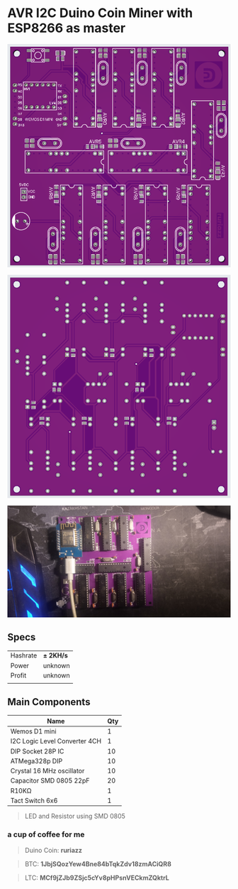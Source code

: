 # AVR I2C Duino Coin Miner with ESP8266 as master

![Top](https://github.com/ruriazz/avr-i2c-duinocoin-miner-esp8266/blob/master/screenshoot/top.png?raw=true)

![Bottom](https://github.com/ruriazz/avr-i2c-duinocoin-miner-esp8266/blob/master/screenshoot/bottom.png?raw=true)

![Bottom](https://github.com/ruriazz/avr-i2c-duinocoin-miner-esp8266/blob/master/screenshoot/IMG_20211216_113245.jpg?raw=true)

## Specs

| | |
| ------ | ------ |
| Hashrate | **± 2KH/s** |
| Power | unknown |
| Profit | unknown |
| | |

## Main Components

| Name | Qty |
| ------ | ------ |
| Wemos D1 mini | 1 |
| I2C Logic Level Converter 4CH | 1 |
| DIP Socket 28P IC | 10 |
| ATMega328p DIP | 10 |
| Crystal 16 MHz oscillator | 10 |
| Capacitor SMD 0805 22pF | 20 |
| R10KΩ | 1 |
| Tact Switch 6x6 | 1 |

> LED and Resistor using SMD 0805

### a cup of coffee for me 
> Duino Coin:
**ruriazz**

> BTC:
**1JbjSQozYew4Bne84bTqkZdv18zmACiQR8**

> LTC:
**MCf9jZJb9ZSjc5cYv8pHPsnVECkmZQktrL**
